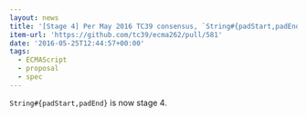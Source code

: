 ```yaml
---
layout: news
title: '[Stage 4] Per May 2016 TC39 consensus, `String#{padStart,padEnd}` is now stage 4! by ljharb · Pull Request #581 · tc39/ecma262'
item-url: 'https://github.com/tc39/ecma262/pull/581'
date: '2016-05-25T12:44:57+00:00'
tags:
  - ECMAScript
  - proposal
  - spec
---
```

`String#{padStart,padEnd}` is now stage 4.
